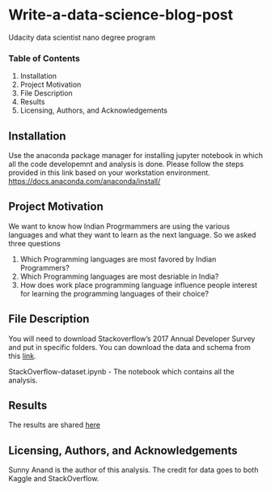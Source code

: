 # Write-a-data-science-blog-post
Udacity data scientist nano degree program

### Table of Contents
1. Installation
2. Project Motivation
3. File Description
4. Results
5. Licensing, Authors, and Acknowledgements


## Installation

Use the anaconda package manager for installing jupyter notebook in which all the code developemnt and analysis is done.
Please follow the steps provided in this link based on your workstation environment. https://docs.anaconda.com/anaconda/install/

## Project Motivation

We want to know how Indian Progrmammers are using the various languages and what they want to learn as the next language.  So we asked three questions
1. Which Programming languages are most favored by Indian Programmers?
2. Which Programming languages are most desriable in India?
3. How does work place programming language influence people interest for learning the programming languages of their choice?


## File Description

You will need to download Stackoverflow’s 2017 Annual Developer Survey and put in specific folders. You can download the data and schema from this [link](https://www.kaggle.com/stackoverflow/so-survey-2017).

StackOverflow-dataset.ipynb - The notebook which contains all the analysis.

## Results

The results are shared [here](https://capricioussunny.medium.com/analyzing-kaggle-dataset-stack-overflow-developer-survey-for-indian-programmers-d8465777359a)


## Licensing, Authors, and Acknowledgements
Sunny Anand is the author of this analysis. 
The credit for data goes to both Kaggle and StackOverflow.






